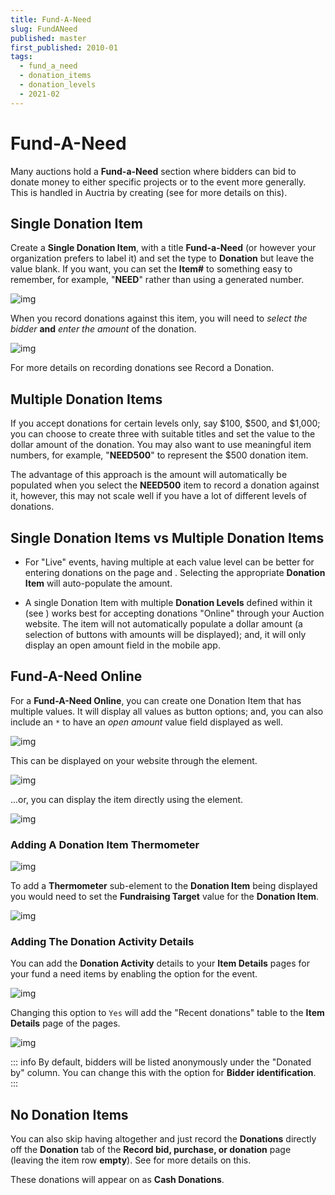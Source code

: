 ```yaml
---
title: Fund-A-Need
slug: FundANeed
published: master
first_published: 2010-01
tags:
  - fund_a_need
  - donation_items
  - donation_levels
  - 2021-02
---
```


# Fund-A-Need

Many auctions hold a **Fund-a-Need** section where bidders can bid to donate money to either specific projects or to the event more generally. This is handled in Auctria by creating <IndexLink slug="DonationItems"/> (see <IndexLink slug="AddNewItem"/> for more details on this).

## Single Donation Item

Create a **Single Donation Item**, with a title **Fund-a-Need** (or however your organization prefers to label it) and set the type to **Donation** but leave the value blank. If you want, you can set the **Item#** to something easy to remember, for example, "**NEED**" rather than using a generated number.

![img](./index.assets/DefineFundANeed.png)

When you record donations against this item, you will need to *select the bidder* **and** *enter the amount* of the donation.

![img](./index.assets/Record_Donation.png)

For more details on recording donations see <IndexLink slug="RecordDonation">Record a Donation</IndexLink>.  

## Multiple Donation Items

If you accept donations for certain levels only, say $100, $500, and $1,000; you can choose to create three <IndexLink slug="DonationItems"/> with suitable titles and set the value to the dollar amount of the donation. You may also want to use meaningful item numbers, for example, "**NEED500**" to represent the $500 donation item.

The advantage of this approach is the amount will automatically be populated when you select the **NEED500** item to record a donation against it, however, this may not scale well if you have a lot of different levels of donations.

<HRDiv/>

## Single Donation Items vs Multiple Donation Items

- For "Live" events, having multiple <IndexLink slug="DonationItems"/> at each value level can be better for entering donations on the <IndexLink slug="BiddingSales"/> page and <IndexLink slug="QuickBidEntry"/>. Selecting the appropriate **Donation Item** will auto-populate the amount.

- A single <IndexLink slug="DonationItems">Donation Item</IndexLink> with multiple **Donation Levels** defined within it (see <IndexLink slug="SettingDonationLevels"/>) works best for accepting donations "Online" through your Auction website. The item will not automatically populate a dollar amount (a selection of buttons with amounts will be displayed); and, it will only display an open amount field in the mobile app.

<HRDiv/>

## Fund-A-Need Online

For a **Fund-A-Need Online**, you can create one <IndexLink slug="DonationItems">Donation Item</IndexLink> that has multiple values. It will display all values as button options; and, you can also include an `*` to have an *open amount* value field displayed as well.

![img](./index.assets/DonationItemExample.png)

This can be displayed on your website through the <IndexLink slug="RowContent_ItemCatalog"/> element.

![img](./index.assets/DonationItem_ItemCatalog.png)

...or, you can display the item directly using the <IndexLink slug="RowContent_ItemDetails"/> element.

![img](./index.assets/DonationItem_ItemDetails.png)

### Adding A Donation Item Thermometer

![img](./index.assets/DonationItemWithThermometer.png)

To add a **Thermometer** sub-element to the **Donation Item** being displayed you would need to set the **Fundraising Target** value for the **Donation Item**.

![img](./index.assets/DonationItem_FundraisingTarget.png)

### Adding The Donation Activity Details

You can add the **Donation Activity** details to your **Item Details** pages for your fund a need items by enabling the <IndexLink slug="OnlineBidding" anchor="online-bidding-behavior"/> option for the event.

![img](./index.assets/OnlineBiddingBehavior.png)

Changing this option to `Yes` will add the "Recent donations" table to the **Item Details** page of the <IndexLink slug="DonationItems"/> pages.

![img](./index.assets/DonationActivity.png)

::: info
By default, bidders will be listed anonymously under the "Donated by" column. You can change this with the <IndexLink slug="OnlineBidding" anchor="online-bidding-behavior"/> option for **Bidder identification**.
:::

<HRDiv/>

## No Donation Items

You can also skip having <IndexLink slug="DonationItems" /> altogether and just record the **Donations** directly off the **Donation** tab of the **Record bid, purchase, or donation** page (leaving the item row **empty**). See <IndexLink slug="RecordDonation"/> for more details on this.

These donations will appear on <IndexLink slug="BidderStatements"/> as **Cash Donations**.

<ChildPages/>
<Revised text="Reviewed" date="2022-04-04"/>
